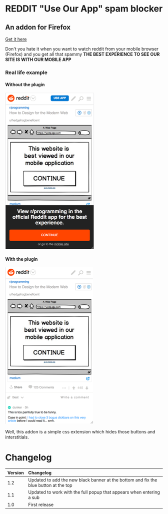 # REDDIT "Use Our App" spam blocker

## An addon for Firefox

[Get it here](https://addons.mozilla.org/en-US/firefox/addon/no-reddit-mobile-ads/)

Don't you hate it when you want to watch reddit from your mobile browser (Firefox) and you get all that spammy **THE BEST EXPERIENCE TO SEE OUR SITE IS WITH OUR MOBILE APP**

### Real life example

#### Without the plugin

<img src="docs/off.png" alt="without" height="500"/>

#### With the plugin

<img src="docs/on.png" alt="with" height="500"/>

Well, this addon is a simple css extension which hides those buttons and interstitials.

# Changelog
Version | Changelog
:---| :---
1.2 | Updated to add the new black banner at the bottom and fix the blue button at the top
1.1 | Updated to work with the full popup that appears when entering a sub
1.0 | First release
